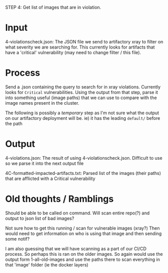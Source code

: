 STEP 4: Get list of images that are in violation.

# Input

4-violationscheck.json: The JSON file we send to artifactory xray to filter on what severity we are searching for. This currently looks for artifacts that have a 'critical' vulnerability (may need to change filter / this file).

# Process
Send a .json containing the query to search for in xray violations. Currently looks for `Critical` vulnerabilities. 
Using the output from that step, parse it into something useful (image paths) that we can use to compare with the image names present
in the cluster.

The following is possibly a *temporary* step as I'm not sure what the output on our artifactory deployment will be.
ie) it has the leading `default/` before the path

# Output

4-violations.json: The result of using 4-violationscheck.json. Difficult to use so we parse it into the next output file

4C-formatted-impacted-artifacts.txt: Parsed list of the images (their paths) that are afflicted with a Critical vulnerability


# Old thoughts / Ramblings
Should be able to be called on command. Will scan entire repo(?) and output to json list of bad images? 


Not sure how to get this running / scan for vulnerable images (xray?)
Then would need to get information on who is using that image and then sending some notif?

I am also guessing that we will have scanning as a part of our CI/CD process. So perhaps this is ran on the older images.
So again would use the output form 1-all-old-images and use the paths there to scan everything in that 'image' folder (ie the docker layers)
